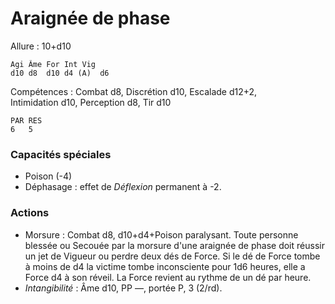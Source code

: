 
# Araignée de phase

Allure : 10+d10

	Agi	Âme	For	Int	Vig
	d10	d8	d10	d4 (A)	d6

Compétences : Combat d8, Discrétion d10, Escalade d12+2, Intimidation d10, Perception d8, Tir d10

	PAR	RES
	6	5

### Capacités spéciales
- Poison (-4)
- Déphasage : effet de _Déflexion_ permanent à -2.

### Actions
- Morsure : Combat d8, d10+d4+Poison paralysant. Toute personne blessée ou Secouée par la morsure d'une araignée de phase doit réussir un jet de Vigueur ou perdre deux dés de Force. Si le dé de Force tombe à moins de d4 la victime tombe inconsciente pour 1d6 heures, elle a Force d4 à son réveil. La Force revient au rythme de un dé par heure.
- _Intangibilité_ : Âme d10, PP —, portée P, 3 (2/rd).

